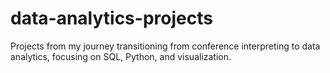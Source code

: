 # data-analytics-projects
Projects from my journey transitioning from conference interpreting to data analytics, focusing on SQL, Python, and visualization.
